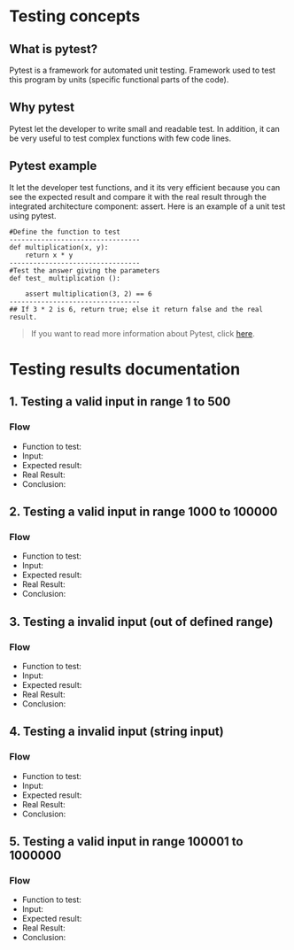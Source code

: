 # **Testing concepts**
## **What is pytest**?
Pytest is a framework for automated unit testing. Framework used to test this program by units (specific functional parts of the code).
## **Why pytest**
Pytest let the developer to write small and readable test. In addition, it can be very useful to test complex functions with few code lines.
## **Pytest example**
It let the developer test functions, and it its very efficient because you can see the expected result and compare it with the real result through the integrated architecture component: assert. Here is an example of a unit test using pytest.
```
#Define the function to test
---------------------------------
def multiplication(x, y):
    return x * y
---------------------------------
#Test the answer giving the parameters
def test_ multiplication ():

    assert multiplication(3, 2) == 6
---------------------------------
## If 3 * 2 is 6, return true; else it return false and the real result.
```
>If you want to read more information about Pytest, click [here](https://docs.pytest.org/en/7.1.x/).

# **Testing results documentation**

## **1. Testing a valid input in range 1 to 500**
### **Flow**
* Function to test: 
* Input:
* Expected result:
* Real Result:
* Conclusion:

## **2. Testing a valid input in range 1000 to 100000**
### **Flow**
* Function to test: 
* Input:
* Expected result:
* Real Result:
* Conclusion:

## **3. Testing a invalid input (out of defined range)**
### **Flow**
* Function to test: 
* Input:
* Expected result:
* Real Result:
* Conclusion:

## **4. Testing a invalid input (string input)**
### **Flow**
* Function to test: 
* Input:
* Expected result:
* Real Result:
* Conclusion:

## **5. Testing a valid input in range 100001 to 1000000**
### **Flow**
* Function to test: 
* Input:
* Expected result:
* Real Result:
* Conclusion:

